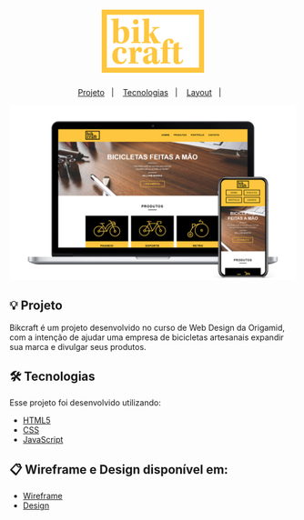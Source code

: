 <h1 align="center">
   <img src="./img/bikcraft-qualidade.svg" alt="Bikcraft" width="180"/>
</h1>

<p align="center">
   <a href="#-projeto">Projeto</a>&nbsp;&nbsp;&nbsp;|&nbsp;&nbsp;&nbsp;    
   <a href="#-tecnologias">Tecnologias</a>&nbsp;&nbsp;&nbsp;|&nbsp;&nbsp;&nbsp;
   <a href="#-wireframe">Layout</a>&nbsp;&nbsp;&nbsp;|&nbsp;&nbsp;&nbsp;
</p>

<div align="center">
   <img src="./.github/desktop.png" width="1200px">
</div>

## 💡 Projeto

Bikcraft é um projeto desenvolvido no curso de Web Design da Origamid, com a intenção de ajudar uma empresa de bicicletas artesanais expandir sua marca e divulgar seus produtos.

## 🛠 Tecnologias

Esse projeto foi desenvolvido utilizando:

* [HTML5](https://developer.mozilla.org/pt-BR/docs/Web/HTML/HTML5)
* [CSS](https://developer.mozilla.org/pt-BR/docs/Web/CSS)
* [JavaScript](https://developer.mozilla.org/pt-BR/docs/Web/JavaScript)

## 📋 Wireframe e Design disponível em:

* [Wireframe](https://xd.adobe.com/view/f189d9ee-5e17-42e0-4e70-d9de371e4588-87b8/) 
* [Design](https://xd.adobe.com/view/ca6958ac-4c7f-467d-4f82-428927607a9e-bc58/) 



